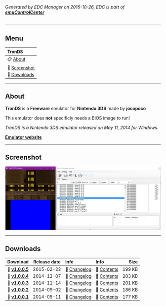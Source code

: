 ###### Generated by EDC Manager on 2016-10-26, EDC is part of [**emuControlCenter**](https://github.com/PhoenixInteractiveNL/emuControlCenter/wiki)
***
## Menu
| **TronDS** |
|:---------|
| :clipboard: [About](#about) |
| :sunrise: [Screenshot](#screenshot) |
| :floppy_disk: [Downloads](#downloads) |
***
## About
**TronDS** is a **Freeware** emulator for **Nintendo 3DS** made by **jocopoco**

This emulator does **not** specificly needs a BIOS image to run!

_TronDS is a Nintendo 3DS emulator released on May 11, 2014 for Windows._

[**Emulator website**](http://trondsemu.byethost15.com/)
***
## Screenshot
![](https://raw.githubusercontent.com/PhoenixInteractiveNL/edc-masterhook/master/downloadhooks/tronds/tronds_screen.jpg)
***
## Downloads
| Download | Release date  | Info       | Info       | Size       |
|:---------|:-------------:|:-----------|:-----------|-----------:|
| :floppy_disk: [**v1.0.0.5**](https://github.com/PhoenixInteractiveNL/edc-repo0001/raw/master/tronds/1.0.0.5.7z) | 2015-02-22 | :page_facing_up: [Changelog](https://github.com/PhoenixInteractiveNL/edc-repo0001/blob/master/tronds/1.0.0.5_changelog.txt) | :mag_right: [Contents](https://github.com/PhoenixInteractiveNL/edc-repo0001/blob/master/tronds/1.0.0.5_contents.txt) | 199 KB |
| :floppy_disk: [**v1.0.0.4**](https://github.com/PhoenixInteractiveNL/edc-repo0001/raw/master/tronds/1.0.0.4.7z) | 2014-12-07 | :page_facing_up: [Changelog](https://github.com/PhoenixInteractiveNL/edc-repo0001/blob/master/tronds/1.0.0.4_changelog.txt) | :mag_right: [Contents](https://github.com/PhoenixInteractiveNL/edc-repo0001/blob/master/tronds/1.0.0.4_contents.txt) | 203 KB |
| :floppy_disk: [**v1.0.0.3**](https://github.com/PhoenixInteractiveNL/edc-repo0001/raw/master/tronds/1.0.0.3.7z) | 2014-11-14 | :page_facing_up: [Changelog](https://github.com/PhoenixInteractiveNL/edc-repo0001/blob/master/tronds/1.0.0.3_changelog.txt) | :mag_right: [Contents](https://github.com/PhoenixInteractiveNL/edc-repo0001/blob/master/tronds/1.0.0.3_contents.txt) | 201 KB |
| :floppy_disk: [**v1.0.0.2**](https://github.com/PhoenixInteractiveNL/edc-repo0001/raw/master/tronds/1.0.0.2.7z) | 2014-09-02 | :page_facing_up: [Changelog](https://github.com/PhoenixInteractiveNL/edc-repo0001/blob/master/tronds/1.0.0.2_changelog.txt) | :mag_right: [Contents](https://github.com/PhoenixInteractiveNL/edc-repo0001/blob/master/tronds/1.0.0.2_contents.txt) | 186 KB |
| :floppy_disk: [**v1.0.0.1**](https://github.com/PhoenixInteractiveNL/edc-repo0001/raw/master/tronds/1.0.0.1.7z) | 2014-05-11 | :page_facing_up: [Changelog](https://github.com/PhoenixInteractiveNL/edc-repo0001/blob/master/tronds/1.0.0.1_changelog.txt) | :mag_right: [Contents](https://github.com/PhoenixInteractiveNL/edc-repo0001/blob/master/tronds/1.0.0.1_contents.txt) | 177 KB |
